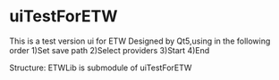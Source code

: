 # uiTestForETW
This is a test version ui for ETW
Designed by Qt5,using in the following order 
  1)Set save path
  2)Select providers
  3)Start
  4)End

Structure:
ETWLib is submodule of uiTestForETW
